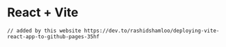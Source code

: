# React + Vite

    // added by this website https://dev.to/rashidshamloo/deploying-vite-react-app-to-github-pages-35hf
